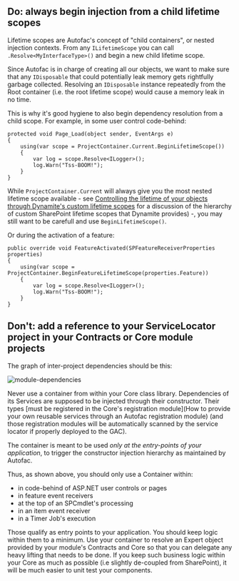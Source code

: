 ## Do: always begin injection from a child lifetime scopes

Lifetime scopes are Autofac's concept of "child containers", or nested injection contexts. From any ```ILifetimeScope``` you can call ```.Resolve<MyInterfaceType>()``` and begin a new child lifetime scope.

Since Autofac is in charge of creating all our objects, we want to make sure that any ```IDisposable``` that could potentially leak memory gets rightfully garbage collected. Resolving an ```IDisposable``` instance repeatedly from the Root container (i.e. the root lifetime scope) would cause a memory leak in no time.

This is why it's good hygiene to also begin dependency resolution from a child scope. For example, in some user control code-behind:

```
protected void Page_Load(object sender, EventArgs e)
{
    using(var scope = ProjectContainer.Current.BeginLifetimeScope())
    {
        var log = scope.Resolve<ILogger>();
        log.Warn("Tss-BOOM!");
    }
}
```

While ```ProjectContainer.Current``` will always give you the most nested lifetime scope available - see [Controlling the lifetime of your objects through Dynamite's custom lifetime scopes](https://github.com/GSoft-SharePoint/Dynamite/wiki/Controlling-the-lifetime-of-your-objects-through-Dynamite's-custom-lifetime-scopes) for a discussion of the hierarchy of custom SharePoint lifetime scopes that Dynamite provides) -, you may still want to be carefull and use ```BeginLifetimeScope()```.

Or during the activation of a feature:

```
public override void FeatureActivated(SPFeatureReceiverProperties properties)
{
    using(var scope = ProjectContainer.BeginFeatureLifetimeScope(properties.Feature))
    {
        var log = scope.Resolve<ILogger>();
        log.Warn("Tss-BOOM!");
    }
}
```

## Don't: add a reference to your ServiceLocator project in your Contracts or Core module projects

The graph of inter-project dependencies should be this:

![module-dependencies](http://i.imgur.com/GbXOGnj.png)

Never use a container from within your Core class library. Dependencies of its Services are supposed to be injected through their constructor. Their types [must be registered in the Core's registration module](How to provide your own reusable services through an Autofac registration module) (and those registration modules will be automatically scanned by the service locator if properly deployed to the GAC).

The container is meant to be used *only at the entry-points of your application*, to trigger the constructor injection hierarchy as maintained by Autofac.

Thus, as shown above, you should only use a Container within:

* in code-behind of ASP.NET user controls or pages
* in feature event receivers
* at the top of an SPCmdlet's processing
* in an item event receiver
* in a Timer Job's execution

Those qualify as entry points to your application. You should keep logic within them to a minimum. Use your container to resolve an Expert object provided by your module's Contracts and Core so that you can delegate any heavy lifting that needs to be done. If you keep such business logic within your Core as much as possible (i.e slightly de-coupled from SharePoint), it will be much easier to unit test your components.
